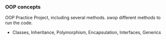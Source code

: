 ### OOP concepts
OOP Practice Project, including several methods. swop different methods to run the code.
- Classes, Inheritance, Polymorphism, Encapsulation, Interfaces, Generics


